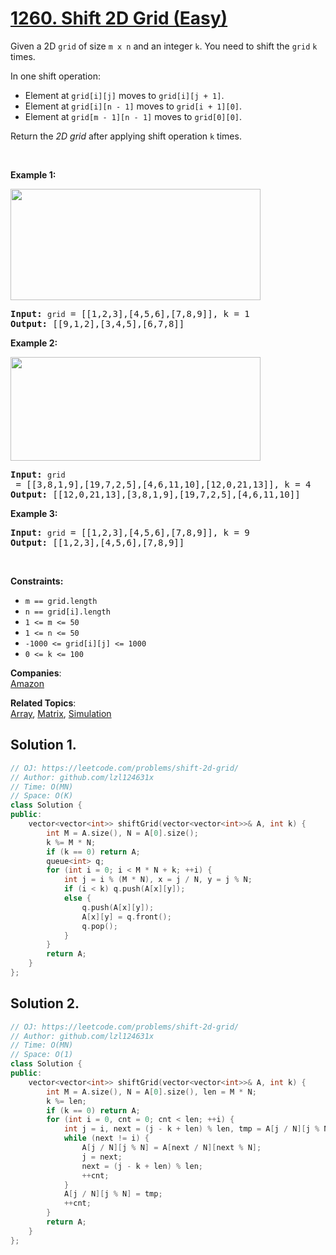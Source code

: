 # [1260. Shift 2D Grid (Easy)](https://leetcode.com/problems/shift-2d-grid/)

<p>Given a 2D <code>grid</code> of size <code>m x n</code>&nbsp;and an integer <code>k</code>. You need to shift the <code>grid</code>&nbsp;<code>k</code> times.</p>

<p>In one shift operation:</p>

<ul>
	<li>Element at <code>grid[i][j]</code> moves to <code>grid[i][j + 1]</code>.</li>
	<li>Element at <code>grid[i][n - 1]</code> moves to <code>grid[i + 1][0]</code>.</li>
	<li>Element at <code>grid[m&nbsp;- 1][n - 1]</code> moves to <code>grid[0][0]</code>.</li>
</ul>

<p>Return the <em>2D grid</em> after applying shift operation <code>k</code> times.</p>

<p>&nbsp;</p>
<p><strong>Example 1:</strong></p>
<img alt="" src="https://assets.leetcode.com/uploads/2019/11/05/e1.png" style="width: 400px; height: 178px;">
<pre><strong>Input:</strong> <code>grid</code> = [[1,2,3],[4,5,6],[7,8,9]], k = 1
<strong>Output:</strong> [[9,1,2],[3,4,5],[6,7,8]]
</pre>

<p><strong>Example 2:</strong></p>
<img alt="" src="https://assets.leetcode.com/uploads/2019/11/05/e2.png" style="width: 400px; height: 166px;">
<pre><strong>Input:</strong> <code>grid</code> = [[3,8,1,9],[19,7,2,5],[4,6,11,10],[12,0,21,13]], k = 4
<strong>Output:</strong> [[12,0,21,13],[3,8,1,9],[19,7,2,5],[4,6,11,10]]
</pre>

<p><strong>Example 3:</strong></p>

<pre><strong>Input:</strong> <code>grid</code> = [[1,2,3],[4,5,6],[7,8,9]], k = 9
<strong>Output:</strong> [[1,2,3],[4,5,6],[7,8,9]]
</pre>

<p>&nbsp;</p>
<p><strong>Constraints:</strong></p>

<ul>
	<li><code>m ==&nbsp;grid.length</code></li>
	<li><code>n ==&nbsp;grid[i].length</code></li>
	<li><code>1 &lt;= m &lt;= 50</code></li>
	<li><code>1 &lt;= n &lt;= 50</code></li>
	<li><code>-1000 &lt;= grid[i][j] &lt;= 1000</code></li>
	<li><code>0 &lt;= k &lt;= 100</code></li>
</ul>


**Companies**:  
[Amazon](https://leetcode.com/company/amazon)

**Related Topics**:  
[Array](https://leetcode.com/tag/array/), [Matrix](https://leetcode.com/tag/matrix/), [Simulation](https://leetcode.com/tag/simulation/)

## Solution 1.

```cpp
// OJ: https://leetcode.com/problems/shift-2d-grid/
// Author: github.com/lzl124631x
// Time: O(MN)
// Space: O(K)
class Solution {
public:
    vector<vector<int>> shiftGrid(vector<vector<int>>& A, int k) {
        int M = A.size(), N = A[0].size();
        k %= M * N;
        if (k == 0) return A;
        queue<int> q;
        for (int i = 0; i < M * N + k; ++i) {
            int j = i % (M * N), x = j / N, y = j % N;
            if (i < k) q.push(A[x][y]);
            else {
                q.push(A[x][y]);
                A[x][y] = q.front();
                q.pop();
            }
        }
        return A;
    }
};
```

## Solution 2.

```cpp
// OJ: https://leetcode.com/problems/shift-2d-grid/
// Author: github.com/lzl124631x
// Time: O(MN)
// Space: O(1)
class Solution {
public:
    vector<vector<int>> shiftGrid(vector<vector<int>>& A, int k) {
        int M = A.size(), N = A[0].size(), len = M * N;
        k %= len;
        if (k == 0) return A;
        for (int i = 0, cnt = 0; cnt < len; ++i) {
            int j = i, next = (j - k + len) % len, tmp = A[j / N][j % N]; 
            while (next != i) {
                A[j / N][j % N] = A[next / N][next % N];
                j = next;
                next = (j - k + len) % len;
                ++cnt;
            } 
            A[j / N][j % N] = tmp;
            ++cnt;
        }
        return A;
    }
};
```